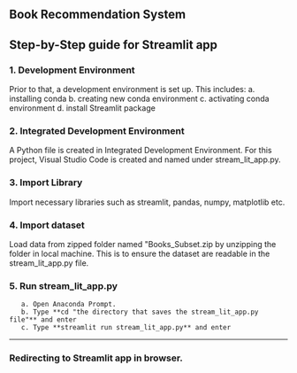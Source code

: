 ## Book Recommendation System
## Step-by-Step guide for Streamlit app
### 1.	Development Environment
Prior to that, a development environment is set up. This includes:
a.	installing conda
b.	creating new conda environment 
c.	activating conda environment
d.	install Streamlit package 
### 2.	Integrated Development Environment
A Python file is created in Integrated Development Environment. For this project, Visual Studio Code is created and named under stream_lit_app.py. 
### 3.	Import Library
Import necessary libraries such as streamlit, pandas, numpy, matplotlib etc.
### 4.	Import dataset
Load data from zipped folder named "Books_Subset.zip by unzipping the folder in local machine.
This is to ensure the dataset are readable in the stream_lit_app.py file.
### 5. Run stream_lit_app.py
       a. Open Anaconda Prompt.
       b. Type **cd "the directory that saves the stream_lit_app.py file"** and enter
       c. Type **streamlit run stream_lit_app.py** and enter
-------------------------------------------
### Redirecting to Streamlit app in browser.

